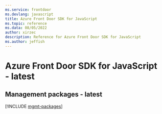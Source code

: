 ```yaml
---
ms.service: frontdoor
ms.devlang: javascript
title: Azure Front Door SDK for JavaScript
ms.topic: reference
ms.data: 08/05/2022
author: xirzec
description: Reference for Azure Front Door SDK for JavaScript
ms.author: jeffish
---
```

# Azure Front Door SDK for JavaScript - latest

## Management packages - latest
[!INCLUDE [mgmt-packages](front-door-mgmt-index.md)]